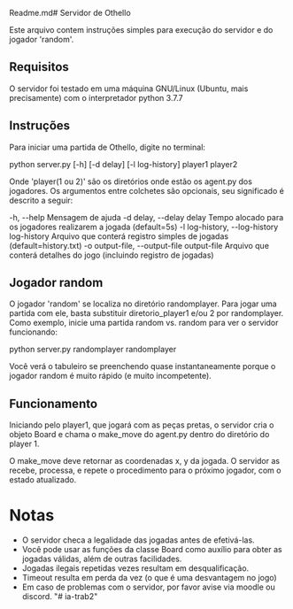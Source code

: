 Readme.md# Servidor de Othello

Este arquivo contem instruções simples para execução do servidor e do jogador 'random'.

## Requisitos
O servidor foi testado em uma máquina GNU/Linux (Ubuntu, mais precisamente) com
o interpretador python 3.7.7

## Instruções

Para iniciar uma partida de Othello, digite no terminal:

python server.py [-h] [-d delay] [-l log-history] player1 player2

Onde 'player(1 ou 2)' são os diretórios onde estão os agent.py dos jogadores.
Os argumentos entre colchetes são opcionais, seu significado é descrito a seguir:

-h, --help            Mensagem de ajuda
-d delay, --delay delay
                    Tempo alocado para os jogadores realizarem a jogada (default=5s)
-l log-history, --log-history log-history
                    Arquivo que conterá registro simples de jogadas (default=history.txt)
-o output-file, --output-file output-file
                    Arquivo que conterá detalhes do jogo (incluindo registro de jogadas)

## Jogador random
O jogador 'random' se localiza no diretório randomplayer. Para jogar uma partida com ele,
basta substituir diretorio_player1 e/ou 2 por randomplayer. Como exemplo, inicie
uma partida random vs. random para ver o servidor funcionando:

python server.py randomplayer randomplayer

Você verá o tabuleiro se preenchendo quase instantaneamente porque o jogador random é muito rápido (e muito incompetente).

## Funcionamento

Iniciando pelo player1, que jogará com as peças pretas, o servidor cria o objeto Board e chama o make_move do agent.py dentro do diretório do player 1.

O make_move deve retornar as coordenadas x, y da jogada. O servidor as recebe, processa, e repete o procedimento para o próximo jogador, com o estado atualizado.

# Notas
* O servidor checa a legalidade das jogadas antes de efetivá-las. 
* Você pode usar as funções da classe Board como auxílio para obter as jogadas válidas, além de outras facilidades.
* Jogadas ilegais repetidas vezes resultam em desqualificação.
* Timeout resulta em perda da vez (o que é uma desvantagem no jogo)
* Em caso de problemas com o servidor, por favor avise via moodle ou discord.
"# ia-trab2" 
